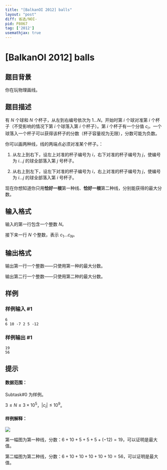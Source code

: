 ```yaml
---
title: "[BalkanOI 2012] balls"
layout: "post"
diff: 省选/NOI-
pid: P8067
tag: ['2012']
usemathjax: true
---
```


# [BalkanOI 2012] balls
## 题目背景

你在玩物理画线。
## 题目描述

有 $N$ 个球和 $N$ 个杯子，从左到右编号依次为 $1\dots N$。开始时第 $i$ 个球对准第 $i$ 个杯子（不受影响的情况下第 $i$ 个球落入第 $i$ 个杯子）。第 $i$ 个杯子有一个分值 $c_i$，一个球落入一个杯子可以获得该杯子的分数（杯子容量视为无限），分数可能为负数。

你可以画两种线，线的两端点必须对准某个杯子。：
1. 从左上到右下，设左上对准的杯子编号为 $i$，右下对准的杯子编号为 $j$，使编号为 $i\dots j$ 的球全部落入第 $j$ 号杯子。

1. 从右上到左下，设左下对准的杯子编号为 $i$，右上对准的杯子编号为 $j$，使编号为 $i\dots j$ 的球全部落入第 $i$ 号杯子。


现在你想知道你只用**恰好一根**第一种线、**恰好一根**第二种线，分别能获得的最大分数。

## 输入格式

输入的第一行包含一个整数 $N$。

接下来一行 $N$ 个整数，表示 $c_1\dots c_N$。
## 输出格式

输出第一行一个整数——只使用第一种的最大分数。

输出第二行一个整数——只使用第二种的最大分数。
## 样例

### 样例输入 #1
```
6
6 10 -7 2 5 -12
```
### 样例输出 #1
```
19
56
```
## 提示

#### 数据范围：
Subtask#0 为样例。

$3\le N\le3\times10^5$，$|c_i|\le10^9$。


#### 样例解释：

![](https://s4.ax1x.com/2021/12/08/ogquFI.jpg)

第一幅图为第一种线，分数：$6+10+5+5+5+(-12)=19$，可以证明是最大值。

第二幅图为第二种线，分数：$6+10+10+10+10+10=56$，可以证明是最大值。

